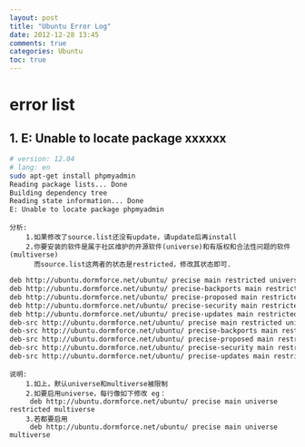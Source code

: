 ```yaml
---
layout: post
title: "Ubuntu Error Log"
date: 2012-12-28 13:45
comments: true
categories: Ubuntu
toc: true
---
```

# error list
## 1. E: Unable to locate package xxxxxx
``` bash 
# version: 12.04
# lang: en
sudo apt-get install phpmyadmin 
Reading package lists... Done
Building dependency tree       
Reading state information... Done
E: Unable to locate package phpmyadmin
```
<!-- more -->
    分析:
	    1.如果修改了source.list还没有update，请update后再install
		2.你要安装的软件是属于社区维护的开源软件(universe)和有版权和合法性问题的软件(multiverse)
		  而source.list这两者的状态是restricted，修改其状态即可.
``` bash 这里我用的是电子科大ubuntu的源
deb http://ubuntu.dormforce.net/ubuntu/ precise main restricted universe multiverse
deb http://ubuntu.dormforce.net/ubuntu/ precise-backports main restricted universe multiverse
deb http://ubuntu.dormforce.net/ubuntu/ precise-proposed main restricted universe multiverse
deb http://ubuntu.dormforce.net/ubuntu/ precise-security main restricted universe multiverse
deb http://ubuntu.dormforce.net/ubuntu/ precise-updates main restricted universe multiverse
deb-src http://ubuntu.dormforce.net/ubuntu/ precise main restricted universe multiverse
deb-src http://ubuntu.dormforce.net/ubuntu/ precise-backports main restricted universe multiverse
deb-src http://ubuntu.dormforce.net/ubuntu/ precise-proposed main restricted universe multiverse
deb-src http://ubuntu.dormforce.net/ubuntu/ precise-security main restricted universe multiverse
deb-src http://ubuntu.dormforce.net/ubuntu/ precise-updates main restricted universe multiverse
```
    说明:
	    1.如上，默认universe和multiverse被限制
		2.如要启用universe，每行像如下修改 eg：
		 deb http://ubuntu.dormforce.net/ubuntu/ precise main universe restricted multiverse
		3.若都要启用
		 deb http://ubuntu.dormforce.net/ubuntu/ precise main universe multiverse

